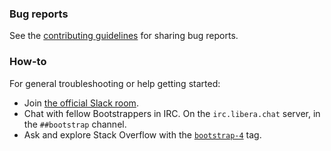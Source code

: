 ### Bug reports

See the [contributing guidelines](CONTRIBUTING.md) for sharing bug reports.

### How-to

For general troubleshooting or help getting started:

- Join [the official Slack room](https://bootstrap-slack.herokuapp.com/).
- Chat with fellow Bootstrappers in IRC. On the `irc.libera.chat` server, in the `##bootstrap` channel.
- Ask and explore Stack Overflow with the [`bootstrap-4`](https://stackoverflow.com/questions/tagged/bootstrap-4) tag.
